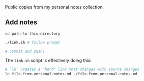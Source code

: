 Public copies from my personal notes collection.

## Add notes

```sh
cd path-to-this-directory

./link.sh # follow prompt

# commit and push!
```

The `link.sh` script is effectively doing this:

```sh
# `ln` creates a "hard" link that changes with source changes
ln file-from-personal-notes.md ./file-from-personal-notes.md
```
